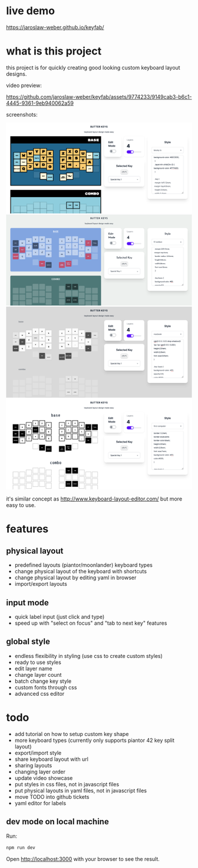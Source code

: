 
# live demo

https://jaroslaw-weber.github.io/keyfab/

# what is this project

this project is for quickly creating good looking custom keyboard layout designs.

video preview: 

https://github.com/jaroslaw-weber/keyfab/assets/9774233/9149cab3-b6c1-4445-9361-9eb940062a59


screenshots:

![Preview](p1.png)
![Preview](p2.png)
![Preview](p3.png)
![Preview](p4.png)

it's similar concept as http://www.keyboard-layout-editor.com/ but more easy to use.

# features

## physical layout
- predefined layouts (piantor/moonlander) keyboard types
- change physical layout of the keyboard with shortcuts
- change physical layout by editing yaml in browser
- import/export layouts

## input mode
- quick label input (just click and type)
- speed up with "select on focus" and "tab to next key" features

## global style
- endless flexibility in styling (use css to create custom styles)
- ready to use styles
- edit layer name
- change layer count
- batch change key style
- custom fonts through css
- advanced css editor

# todo
- add tutorial on how to setup custom key shape
- more keyboard types (currently only supports piantor 42 key split layout)
- export/import style
- share keyboard layout with url
- sharing layouts
- changing layer order
- update video showcase
- put styles in css files, not in javascript files
- put physical layouts in yaml files, not in javascript files
- move TODO into github tickets
- yaml editor for labels


## dev mode on local machine

Run: 

```bash
npm run dev
```

Open [http://localhost:3000](http://localhost:3000) with your browser to see the result.

